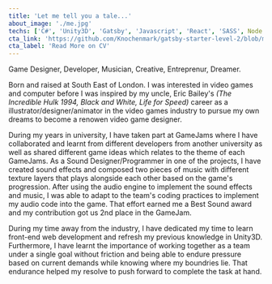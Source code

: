 ```yaml
---
title: 'Let me tell you a tale...'
about_image: './me.jpg'
techs: ['C#', 'Unity3D', 'Gatsby', 'Javascript', 'React', 'SASS', Node.js, PHP]
cta_link: 'https://github.com/Knochenmark/gatsby-starter-level-2/blob/master/README.md'
cta_label: 'Read More on CV'
---
```


Game Designer, Developer, Musician, Creative, Entreprenur, Dreamer.

Born and raised at South East of London. I was interested in video games and computer before I was inspired by my uncle, Eric Bailey's <i>(The Incredible Hulk 1994, Black and White, Life for Speed)</i> career as a illustrator/designer/animator in the video games industry to pursue my own dreams to become a renowen video game designer.

During my years in university, I have taken part at GameJams where I have collaborated and learnt from different developers from another university as well as shared different game ideas which relates to the theme of each GameJams. As a Sound Designer/Programmer in one of the projects, I have created sound effects and composed two pieces of music with different texture layers that plays alongside each other based on the game's progression. After using the audio engine to implement the sound effects and music, I was able to adapt to the team's coding practices to implement my audio code into the game. That effort earned me a Best Sound award and my contribution got us 2nd place in the GameJam.

During my time away from the industry, I have dedicated my time to learn front-end web development and refresh my previous knowledge in Unity3D. Furthermore, I have learnt the importance of working together as a team under a single goal without friction and being able to endure pressure based on current demands while knowing where my boundries lie. That endurance helped my resolve to push forward to complete the task at hand.
